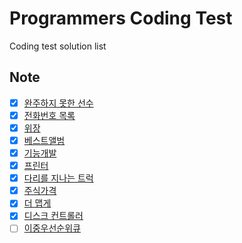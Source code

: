 # Programmers Coding Test

Coding test solution list

## Note

-   [x] [완주하지 못한 선수](https://programmers.co.kr/learn/courses/30/lessons/42576)
-   [x] [전화번호 목록](https://programmers.co.kr/learn/courses/30/lessons/42577)
-   [x] [위장](https://programmers.co.kr/learn/courses/30/lessons/42578)
-   [x] [베스트앨범](https://programmers.co.kr/learn/courses/30/lessons/42579)
-   [x] [기능개발](https://programmers.co.kr/learn/courses/30/lessons/42586)
-   [x] [프린터](https://programmers.co.kr/learn/courses/30/lessons/42587)
-   [x] [다리를 지나는 트럭](https://programmers.co.kr/learn/courses/30/lessons/42583)
-   [x] [주식가격](https://programmers.co.kr/learn/courses/30/lessons/42584)
-   [x] [더 맵게](https://programmers.co.kr/learn/courses/30/lessons/42626)
-   [x] [디스크 컨트롤러](https://programmers.co.kr/learn/courses/30/lessons/42627)
-   [ ] [이중우선순위큐](https://programmers.co.kr/learn/courses/30/lessons/42628)
